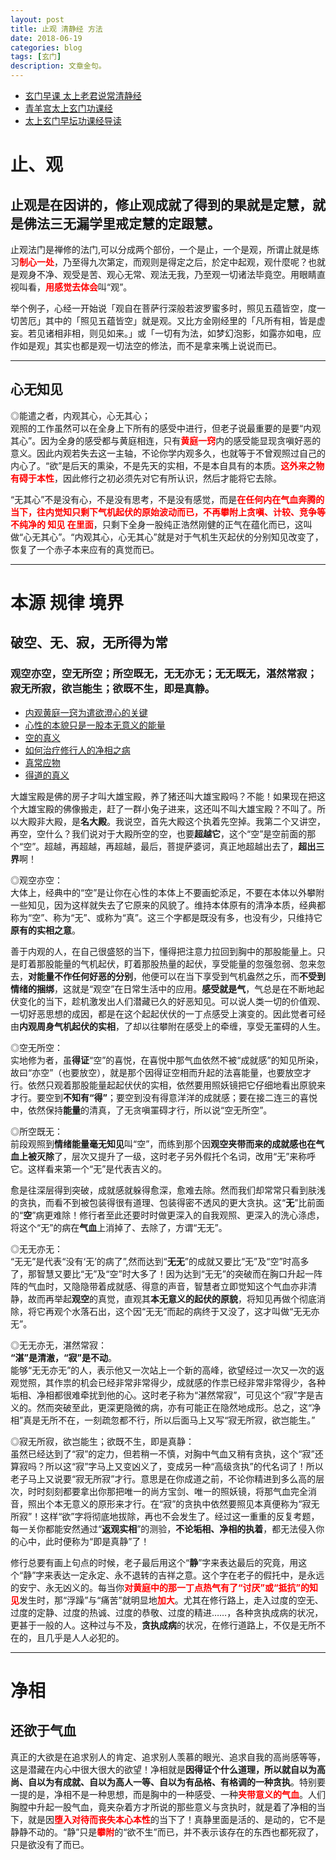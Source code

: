 ```yaml
---
layout: post
title: 止观 清静经 方法
date: 2018-06-19
categories: blog
tags: [玄门]
description: 文章金句。
---
```


- [玄门早课 太上老君说常清静经](https://www.bilibili.com/video/av1525888/?spm_id_from=333.338.recommend_report.1)
- [青羊宫太上玄门功课经](https://www.bilibili.com/video/av5894399)
- [太上玄门早坛功课经导读](https://www.bilibili.com/video/av8878248)


# 止、观
## 止观是在因讲的，修止观成就了得到的果就是定慧，就是佛法三无漏学里戒定慧的定跟慧。
止观法门是禅修的法门,可以分成两个部份，一个是止，一个是观，所谓止就是练习<font color="#FF0000"><b>制心一处</b></font>，乃至得九次第定，而观则是得定之后，於定中起观，观什麼呢？也就是观身不净、观受是苦、观心无常、观法无我，乃至观一切诸法毕竟空。用眼睛直视叫看，<font color="#FF0000"><b>用感觉去体会</b></font>叫“观”。


举个例子，心经一开始说「观自在菩萨行深般若波罗蜜多时，照见五蕴皆空，度一切苦厄」其中的「照见五蕴皆空」就是观。又比方金刚经里的「凡所有相，皆是虚妄。若见诸相非相，则见如来。」或「一切有为法，如梦幻泡影，如露亦如电，应作如是观」其实也都是观一切法空的修法，而不是拿来嘴上说说而已。

----

## 心无知见
◎能遣之者，内观其心，心无其心；<br>
观照的工作虽然可以在全身上下所有的感受中进行，但老子说最重要的是要“内观其心”。因为全身的感受都与黄庭相连，只有<font color="#FF0000"><b>黄庭一窍</b></font>内的感受能显现贪嗔好恶的意义。因此内观若失去这一主轴，不论你学内观多久，也就等于不曾观照过自己的内心了。“欲”是后天的熏染，不是先天的实相，不是本自具有的本质。<font color="#FF0000"><b>这外来之物有碍于本性</b></font>，因此修行之初必须先对它有所认识，然后才能将它去除。


“无其心”不是没有心，不是没有思考，不是没有感觉，而是<font color="#FF0000"><b>在任何内在气血奔腾的当下，往内觉知只剩下气机起伏的原始波动而已，不再攀附上贪嗔、计较、竞争等不纯净的 知见 在里面</b></font>，只剩下全身一股纯正浩然刚健的正气在蕴化而已，这叫做“心无其心”。“内观其心，心无其心”就是对于气机生灭起伏的分别知见改变了，恢复了一个赤子本来应有的真觉而已。

----

# 本源 规律 境界
## 破空、无、寂，无所得为常
### 观空亦空，空无所空；所空既无，无无亦无；无无既无，湛然常寂；寂无所寂，欲岂能生；欲既不生，即是真静。
- [内观黄庭一窍为遣欲澄心的关键](http://blog.sina.com.cn/s/blog_e4597a6e0102vlur.html)
- [心性的本貌只是一股本无意义的能量](http://blog.sina.com.cn/s/blog_e4597a6e0102vm2d.html)
- [空的真义](http://blog.sina.com.cn/s/blog_e4597a6e0102vm5t.html)
- [如何治疗修行人的净相之病](http://blog.sina.com.cn/s/blog_e4597a6e0102vm89.html)
- [真常应物](http://blog.sina.com.cn/s/blog_e4597a6e0102vm9r.html)
- [得道的真义](http://blog.sina.com.cn/s/blog_e4597a6e0102vmys.html)


大雄宝殿是佛的房子才叫大雄宝殿，养了猪还叫大雄宝殿吗？不能！如果现在把这个大雄宝殿的佛像搬走，赶了一群小兔子进来，这还叫不叫大雄宝殿？不叫了。所以大殿非大殿，是**名大殿**。我说空，首先大殿这个执着先空掉。我第二个又讲空，再空，空什么？我们说对于大殿所空的空，也要**超越它**，这个“空”是空前面的那个“空”。超越，再超越，再超越，最后，菩提萨婆诃，真正地超越出去了，**超出三界**啊！


◎观空亦空：<br>
大体上，经典中的“空”是让你在心性的本体上不要画蛇添足，不要在本体以外攀附一些知见，因为这样就失去了它原来的风貌了。维持本体原有的清净本质，经典都称为“空”、称为“无”、或称为“真”。这三个字都是既没有多，也没有少，只维持它**原有的实相之意**。


善于内观的人，在自己很盛怒的当下，懂得把注意力拉回到胸中的那股能量上。只是盯着那股能量的气机起伏，盯着那股热量的起伏，享受能量的忽强忽弱、忽来忽去，**对能量不作任何好恶的分别**，他便可以在当下享受到气机盎然之乐，而**不受到情绪的捆绑**，这就是“观空”在日常生活中的应用。**感受就是气**，气总是在不断地起伏变化的当下，趁机激发出人们潜藏已久的好恶知见。可以说人类一切的价值观、一切好恶思想的成因，都是在这个起起伏伏的一丁点感受上演变的。因此觉者可经由**内观周身气机起伏的实相**，了却以往攀附在感受上的牵缠，享受无罣碍的人生。


◎空无所空：<br>
实地修为者，虽**得证**“空”的喜悦，在喜悦中那气血依然不被“成就感”的知见所染，故曰“亦空”（也要放空），就是那个因得证空相而升起的法喜能量，也要放空才行。依然只观着那股能量起起伏伏的实相，依然要用照妖镜把它仔细地看出原貌来才行。要空到**不知有“得”**；要空到没有得意洋洋的成就感；要在接二连三的喜悦中，依然保持**能量**的清真，了无贪嗔罣碍才行，所以说“空无所空”。


◎所空既无：<br>
前段观照到**情绪能量毫无知见**叫“空”，而练到那个因**观空夹带而来的成就感也在气血上被灭除**了，层次又提升了一级，这时老子另外假托个名词，改用“无”来称呼它。这样看来第一个“无”是代表吉义的。


愈是往深层得到突破，成就感就躲得愈深，愈难去除。然而我们却常常只看到肤浅的贪执，而看不到被包装得很有道理、包装得密不透风的更大贪执。这“**无**”比前面的“**空**”病更难除！修行者至此还要时时做更深入的自我观照、更深入的洗心涤虑，将这个“无”的病在**气血**上消掉了、去除了，方谓“无无”。


◎无无亦无：<br>
“无无”是代表“没有‘无’的病了”,然而达到“**无无**”的成就又要比“无”及“空”时高多了，那智慧又要比“无”及“空”时大多了！因为达到“无无”的突破而在胸口升起一阵阵的气血时，又隐隐带着成就感、得意的声音，智慧者立即觉知这个气血亦非清静，故而再举起**观空**的真觉，直观其**本无意义的起伏的原貌**，将知见再做个彻底消除，将它再观个水落石出，这个因“无无”而起的病终于又没了，这才叫做“无无亦无”。

 ◎无无亦无，湛然常寂：<br>
**“湛”是清澈，“寂”是不动**。<br>
能够“无无亦无”的人，表示他又一次站上一个新的高峰，欲望经过一次又一次的返观觉照，其作祟的机会已经非常非常得少，成就感的作祟已经非常非常得少，各种垢相、净相都很难牵扰到他的心。这时老子称为“湛然常寂”，可见这个“寂”字是吉义的。然而突破至此，更深更隐微的病，亦有可能正在隐然地成形。总之，这“净相”真是无所不在，一刻疏忽都不行，所以后面马上又写“寂无所寂，欲岂能生。”


◎寂无所寂，欲岂能生；欲既不生，即是真静：<br>
虽然已经达到了“寂”的定力，但若稍一不慎，对胸中气血又稍有贪执，这个“寂”还算寂吗？所以这“寂”字马上又变凶义了，变成另一种“高级贪执”的代名词了！所以老子马上又说要“寂无所寂”才行。意思是在你成道之前，不论你精进到多么高的层次，时时刻刻都要拿出你那把唯一的尚方宝剑、唯一的照妖镜，将那气血完全消音，照出个本无意义的原形来才行。在“寂”的贪执中依然要照见本真便称为“寂无所寂”！这样“欲”字将彻底地拔除，再也不会发生了。经过这一重重的反复考题，每一关你都能安然通过“**返观实相**”的测验，**不论垢相、净相的执着**，都无法侵入你的心中，此时便称为“即是真静”了！


修行总要有画上句点的时候，老子最后用这个“**静**”字来表达最后的究竟，用这个“静”字来表达一定永定、永不退转的吉祥之意。这个字在老子的假托中，是永远的安宁、永无凶义的。每当你<font color="#FF0000"><b>对黄庭中的那一丁点热气有了“讨厌”或“抵抗”的知见</b></font>发生时，那“浮躁”与“痛苦”就明显地<font color="#FF0000"><b>加大</b></font>。尤其在修行路上，走入过度的空无、过度的定静、过度的热诚、过度的恭敬、过度的精进……，各种贪执成病的状况，更甚于一般的人。这种过与不及，**贪执成病**的状况，在修行道路上，不仅是无所不在的，且几乎是人人必犯的。

----

# 净相
## 还欲于气血


真正的大欲是在追求别人的肯定、追求别人羡慕的眼光、追求自我的高尚感等等，这是潜藏在内心中很大很大的欲望！净相就是**因得证个什么道理，所以就自以为高尚、自以为有成就、自以为高人一等、自以为有品格、有格调的一种贪执**。特别要一提的是，净相不是一种思想，而是胸中的一种感受、一种<font color="#FF0000"><b>夹带意义的气血</b></font>。人们胸膛中升起一股气血，竟夹杂着方才所说的那些意义与贪执时，就是着了净相的当下，就是因<font color="#FF0000"><b>堕入对待而丧失本心本性</b></font>的当下了！真静里面是活的、是动的，它不是静静不动的。“静”只是<font color="#FF0000"><b>攀附</b></font>的“欲不生”而已，并不表示该存在的东西也都死寂了，只是欲没有了而已。





